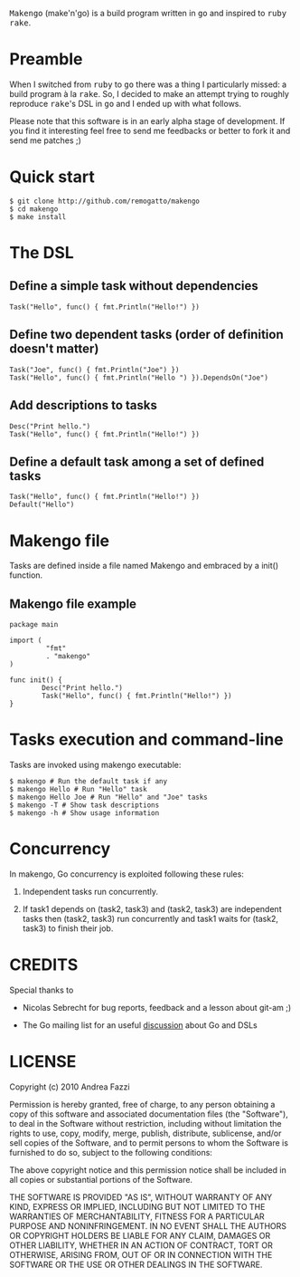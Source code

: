 <tt>Makengo</tt> (make'n'go) is a build program written in <tt>go</tt>
and inspired to <tt>ruby</tt> <tt>rake</tt>.

# Preamble

When I switched from <tt>ruby</tt> to <tt>go</tt> there was a thing I
particularly missed: a build program à la <tt>rake</tt>. So, I decided
to make an attempt trying to roughly reproduce <tt>rake</tt>'s DSL in
<tt>go</tt> and I ended up with what follows.

Please note that this software is in an early alpha stage of
development. If you find it interesting feel free to send me feedbacks
or better to fork it and send me patches ;)

# Quick start

    $ git clone http://github.com/remogatto/makengo
    $ cd makengo
    $ make install

# The DSL

## Define a simple task without dependencies

    Task("Hello", func() { fmt.Println("Hello!") })

## Define two dependent tasks (order of definition doesn't matter)

    Task("Joe", func() { fmt.Println("Joe") })
    Task("Hello", func() { fmt.Println("Hello ") }).DependsOn("Joe")

## Add descriptions to tasks

    Desc("Print hello.")
    Task("Hello", func() { fmt.Println("Hello!") })

## Define a default task among a set of defined tasks

    Task("Hello", func() { fmt.Println("Hello!") })
    Default("Hello")

# Makengo file

Tasks are defined inside a file named Makengo and embraced by a init()
function.

## Makengo file example

    package main

    import ( 
             "fmt" 
             . "makengo" 
    )

    func init() {
            Desc("Print hello.")
            Task("Hello", func() { fmt.Println("Hello!") })
    }

# Tasks execution and command-line

Tasks are invoked using makengo executable:

    $ makengo # Run the default task if any
    $ makengo Hello # Run "Hello" task
    $ makengo Hello Joe # Run "Hello" and "Joe" tasks
    $ makengo -T # Show task descriptions
    $ makengo -h # Show usage information

# Concurrency

In makengo, Go concurrency is exploited following these rules:

1. Independent tasks run concurrently. 

2. If task1 depends on (task2, task3) and (task2, task3) are independent 
tasks then (task2, task3) run concurrently and task1 waits for (task2, 
task3) to finish their job.

# CREDITS

Special thanks to

* Nicolas Sebrecht for bug reports, feedback and a lesson about git-am ;)

* The Go mailing list for an useful
  [discussion](http://tinyurl.com/38crfo) about Go and DSLs

# LICENSE

Copyright (c) 2010 Andrea Fazzi

Permission is hereby granted, free of charge, to any person
obtaining a copy of this software and associated documentation
files (the "Software"), to deal in the Software without
restriction, including without limitation the rights to use,
copy, modify, merge, publish, distribute, sublicense, and/or sell
copies of the Software, and to permit persons to whom the
Software is furnished to do so, subject to the following
conditions:

The above copyright notice and this permission notice shall be
included in all copies or substantial portions of the Software.

THE SOFTWARE IS PROVIDED "AS IS", WITHOUT WARRANTY OF ANY KIND,
EXPRESS OR IMPLIED, INCLUDING BUT NOT LIMITED TO THE WARRANTIES
OF MERCHANTABILITY, FITNESS FOR A PARTICULAR PURPOSE AND
NONINFRINGEMENT. IN NO EVENT SHALL THE AUTHORS OR COPYRIGHT
HOLDERS BE LIABLE FOR ANY CLAIM, DAMAGES OR OTHER LIABILITY,
WHETHER IN AN ACTION OF CONTRACT, TORT OR OTHERWISE, ARISING
FROM, OUT OF OR IN CONNECTION WITH THE SOFTWARE OR THE USE OR
OTHER DEALINGS IN THE SOFTWARE.


